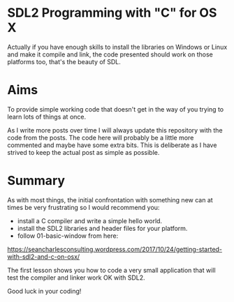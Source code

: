 # SDL2 Programming with "C" for OS X

Actually if you have enough skills to install the libraries on Windows
or Linux and make it compile and link, the code presented should work
on those platforms too, that's the beauty of SDL.

# Aims

To provide simple working code that doesn't get in the way of you trying
to learn lots of things at once.

As I write more posts over time I will always update this repository with
the code from the posts. The code here will probably be a little more
commented and maybe have some extra bits. This is deliberate as I have strived
to keep the actual post as simple as possible.

# Summary

As with most things, the initial confrontation with something new can at
times be very frustrating so I would recommend you:

  - install a C compiler and write a simple hello world.
  - install the SDL2 libraries and header files for your platform.
  - follow 01-basic-window from here:

  https://seancharlesconsulting.wordpress.com/2017/10/24/getting-started-with-sdl2-and-c-on-osx/

  The first lesson shows you how to code a very small application that will
  test the compiler and linker work OK with SDL2.

  Good luck in your coding!
  
